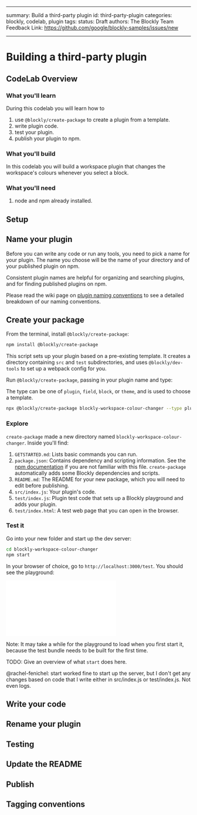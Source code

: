
---
summary: Build a third-party plugin
id: third-party-plugin
categories: blockly, codelab, plugin
tags:
status: Draft
authors: The Blockly Team
Feedback Link: https://github.com/google/blockly-samples/issues/new

---

# Building a third-party plugin

## CodeLab Overview

### What you'll learn

During this codelab you will learn how to
1. use `@blockly/create-package` to create a plugin from a template.
1. write plugin code.
1. test your plugin.
1. publish your plugin to npm.

### What you'll build

In this codelab you will build a workspace plugin that changes the workspace's colours whenever you select a block.

### What you'll need

1. node and npm already installed.

## Setup

## Name your plugin

Before you can write any code or run any tools, you need to pick a name for your plugin. The name you choose will be the name of your directory and of your published plugin on npm.

Consistent plugin names are helpful for organizing and searching plugins, and for finding published plugins on npm.

Please read the wiki page on [plugin naming conventions](https://github.com/google/blockly-samples/wiki/Plugin-Naming-Conventions) to see a detailed breakdown of our naming conventions.

## Create your package

From the terminal, install `@blockly/create-package`:

```bash
npm install @blockly/create-package
```

This script sets up your plugin based on a pre-existing template. It creates a directory containing `src` and `test` subdirectories, and uses `@blockly/dev-tools` to set up a webpack config for you.

Run `@blockly/create-package`, passing in your plugin name and type:

The type can be one of `plugin`, `field`, `block`, or `theme`, and is used to choose a template.

```bash
npx @blockly/create-package blockly-workspace-colour-changer --type plugin
```

### Explore

`create-package` made a new directory named `blockly-workspace-colour-changer`. Inside you'll find:

1. `GETSTARTED.md`: Lists basic commands you can run.
1. `package.json`: Contains dependency and scripting information. See the [npm documentation](https://docs.npmjs.com/files/package.json) if you are not familiar with this file. `create-package` automatically adds some Blockly dependencies and scripts.
1. `README.md`: The README for your new package, which you will need to edit before publishing.
1. `src/index.js`: Your plugin's code.
1. `test/index.js`: Plugin test code that sets up a Blockly playground and adds your plugin.
1. `test/index.html`: A test web page that you can open in the browser.

### Test it

Go into your new folder and start up the dev server:

```bash
cd blockly-workspace-colour-changer
npm start
```

In your browser of choice, go to `http://localhost:3000/test`. You should see the playground:

![A blockly workspace with sidebars for code generation and workspace options](./advanced_playground.md)

Note: It may take a while for the playground to load when you first start it, because the test bundle needs to be built for the first time.

TODO: Give an overview of what `start` does here.

@rachel-fenichel: start worked fine to start up the server, but I don't get any changes based on code that I write either in src/index.js or test/index.js. Not even logs.

## Write your code

## Rename your plugin

## Testing

## Update the README

## Publish

## Tagging conventions
